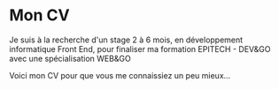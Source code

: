 # Mon CV

Je suis à la recherche d'un stage 2 à 6 mois, en développement informatique Front End, pour finaliser ma formation EPITECH - DEV&GO avec une  spécialisation WEB&GO 

Voici mon CV pour que vous me connaissiez un peu mieux...

